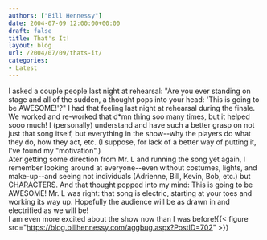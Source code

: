 ```yaml
---
authors: ["Bill Hennessy"]
date: 2004-07-09 12:00:00+00:00
draft: false
title: That's It!
layout: blog
url: /2004/07/09/thats-it/
categories:
- Latest
---
```


I asked a couple people last night at rehearsal: "Are you ever standing on stage and all of the sudden, a thought pops into your head: 'This is going to be AWESOME!'?" I had that feeling last night at rehearsal during the finale. We worked and re-worked that d*mn thing soo many times, but it helped sooo much! I (personally) understand and have such a better grasp on not just that song itself, but everything in the show--why the players do what they do, how they act, etc. (I suppose, for lack of a better way of putting it, I've found my "motivation".)   
Ater getting some direction from Mr. L and running the song yet again, I remember looking around at everyone--even without costumes, lights, and make-up--and seeing not individuals (Adrienne, Bill, Kevin, Bob, etc.) but CHARACTERS. And that thought popped into my mind: This is going to be AWESOME! Mr. L was right: that song is electric, starting at your toes and working its way up. Hopefully the audience will be as drawn in and electrified as we will be!  
I am even more excited about the show now than I was before!{{< figure src="https://blog.billhennessy.com/aggbug.aspx?PostID=702" >}}

